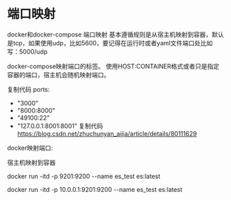 <!--
 * @Author: tangdaoyong
 * @Date: 2021-01-25 13:37:21
 * @LastEditors: tangdaoyong
 * @LastEditTime: 2021-01-25 13:37:56
 * @Description: 端口映射
-->
# 端口映射

docker和docker-compose 端口映射
基本遵循规则是从宿主机映射到容器，默认是tcp，如果使用udp，比如5600，要记得在运行时或者yaml文件端口处比如写：5000/udp

docker-compose映射端口的标签。
使用HOST:CONTAINER格式或者只是指定容器的端口，宿主机会随机映射端口。

复制代码
ports:
 - "3000"
 - "8000:8000"
 - "49100:22"
 - "127.0.0.1:8001:8001"
复制代码
https://blog.csdn.net/zhuchunyan_aijia/article/details/80111629

 

docker映射端口: 

宿主机映射到容器

docker run -itd -p 9201:9200 --name es_test es:latest 

docker run -itd -p 10.0.0.1:9201:9200 --name es_test es:latest 